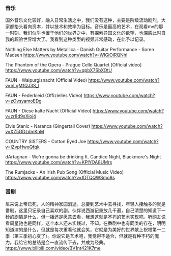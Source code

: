 ### 音乐
国外音乐文化较好，融入日常生活之中，我们没有这种，主要是阶级流动剧烈，大家都抬头看向资本，并以技术和效率为目标。音乐是最高的艺术，在观看mv的那一时刻，我们似乎也置于他们的世界之中，有探索异国文化的欲望，也深感此时自我的超验世界增大了。我看到这种类型的视频非常感动，在此予以记录。

Nothing Else Matters by Metallica - Danish Guitar Performance - Soren Madsen
https://www.youtube.com/watch?v=WlGiOiRQNhI

The Phantom of the Opera - Prague Cello Quartet [Official video]
https://www.youtube.com/watch?v=qpbX7SbXOtU

FAUN - Walpurgisnacht (Official Video)
https://www.youtube.com/watch?v=nLgM1QJ3S_I

FAUN - Federkleid (Offizielles Video)
https://www.youtube.com/watch?v=zOvsyamoEDg

FAUN - Diese kalte Nacht (Official Video)
https://www.youtube.com/watch?v=zr8d9sXioj4

Elvis Stanic - Naranca (Gingertail Cover)
https://www.youtube.com/watch?v=XZ5GDzdmKnM

COUNTRY SISTERS - Cotton Eyed Joe
https://www.youtube.com/watch?v=IZvpHwoQfqk

dArtagnan - We're gonna be drinking ft. Candice Night, Blackmore's Night
https://www.youtube.com/watch?v=KPlYOA8UMrs

The Rumjacks - An Irish Pub Song (Official Music Video)
https://www.youtube.com/watch?v=tDTQQWSmo8s

### 番剧
尼采说上帝已死，人的精神家园消逝。总要到艺术中去寻找，年轻人接触多的就是番剧，这里只记录自己喜欢的剧。伙伴说西游记重放几千遍，自己清楚的知道下一秒的剧情是什么，但一播还是愿意去看，我想这就是不朽的艺术实现吧。听网友说看周星驰也是同样，这个本人还未实践过，不知。在番剧中也有同类的存在，明明知道演的是什么，但就是每次重看他就会笑，它就是为美好的世界献上祝福第一二季（第三季初心变了）。你说它是艺术吧，我觉得不适合，但就是有种不朽的魔力。我给它的总结是会一直流传下去，并成为经典。
https://www.bilibili.com/video/BV1nt421K7me


